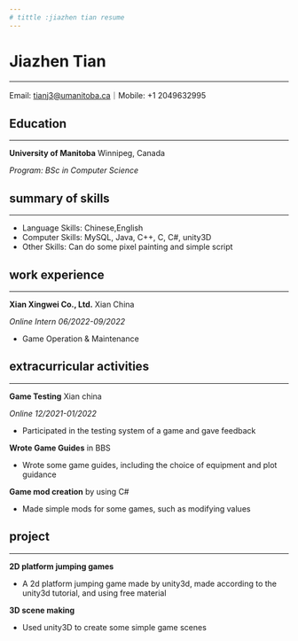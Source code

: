 ```yaml
---
# tittle :jiazhen tian resume
---
```


# **Jiazhen Tian**
---
Email: tianj3@umanitoba.ca｜Mobile: +1 2049632995

## **Education**
---

**University of Manitoba** Winnipeg, Canada

_Program: BSc in Computer Science_

## **summary of skills**
---

- Language Skills: Chinese,English
- Computer Skills: MySQL, Java, C++, C, C#, unity3D
- Other Skills: Can do some pixel painting and simple script

## **work experience**
---
 **Xian Xingwei Co., Ltd.** Xian China
   
   _Online Intern 06/2022-09/2022_
   - Game Operation & Maintenance


## **extracurricular activities**
---
**Game Testing** Xian china

_Online 12/2021-01/2022_
- Participated in the testing system of a game and gave feedback

**Wrote Game Guides** in BBS
- Wrote some game guides, including the choice of equipment and plot guidance

**Game mod creation** by using C#
- Made simple mods for some games, such as modifying values

## **project**
---
**2D platform jumping games**
- A 2d platform jumping game made by unity3d, made according to the unity3d tutorial, and using free material

**3D scene making**
- Used unity3D to create some simple game scenes


